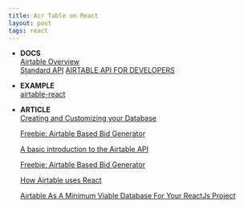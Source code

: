 ```yaml
---
title: Air Table on React
layout: post
tags: react
---
```


* **DOCS**  
   [Airtable Overview](https://guide.airtable.com/introduction-to-databases/)  
	 [Standard API](https://airtable.com/api) 
   [AIRTABLE API FOR DEVELOPERS](https://flaviocopes.com/airtable/)


* **EXAMPLE**  
   [airtable-react](https://github.com/unshift/airtable-react)

* **ARTICLE**  
   [Creating and Customizing your Database](https://guide.airtable.com/how-to-create-a-database/)

   [Freebie: Airtable Based Bid Generator](https://medium.com/row-and-table/freebie-airtable-based-bid-generator-4997366321c) 

   [A basic introduction to the Airtable API](https://medium.com/row-and-table/an-basic-intro-to-the-airtable-api-9ef978bb0729) 

   [Freebie: Airtable Based Bid Generator](https://medium.com/row-and-table/freebie-airtable-based-bid-generator-4997366321c) 

   [How Airtable uses React](https://medium.com/@matt_bush/how-airtable-uses-react-5e37066a87d4) 

   [Airtable As A Minimum Viable Database For Your ReactJs Project](https://menubar.io/airtable-reactjs/)